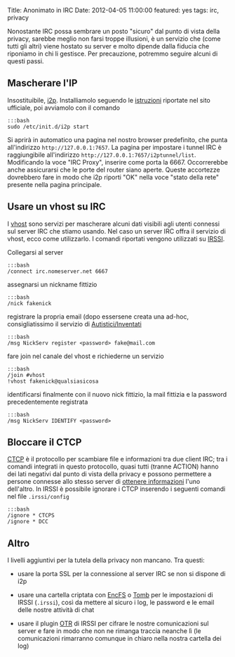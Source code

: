 Title: Anonimato in IRC
Date:  2012-04-05 11:00:00
featured: yes
tags: irc, privacy

Nonostante IRC possa sembrare un posto "sicuro" dal punto di vista della privacy, sarebbe meglio non farsi troppe illusioni, è un servizio che (come tutti gli altri) viene hostato su server e molto dipende dalla fiducia che riponiamo in chi li gestisce. Per precauzione, potremmo seguire alcuni di questi passi.

## Mascherare l'IP ##

Insostituibile, [i2p][1]. Installiamolo seguendo le [istruzioni][2] riportate nel sito ufficiale, poi avviamolo con il comando

    :::bash
	sudo /etc/init.d/i2p start

Si aprirà in automatico una pagina nel nostro browser predefinito, che punta all'indirizzo `http://127.0.0.1:7657`. La pagina per impostare i tunnel IRC è raggiungibile all'indirizzo `http://127.0.0.1:7657/i2ptunnel/list`. Modificando la voce "IRC Proxy", inserire come porta la 6667. Occorrerebbe anche assicurarsi che le porte del router siano aperte. Queste accortezze dovrebbero fare in modo che i2p riporti "OK" nella voce "stato della rete" presente nella pagina principale.

## Usare un vhost su IRC ##

I [vhost][3] sono servizi per mascherare alcuni dati visibili agli utenti connessi sul server IRC che stiamo usando. Nel caso un server IRC offra il servizio di vhost, ecco come utilizzarlo. I comandi riportati vengono utilizzati su [IRSSI][4].

Collegarsi al server

    :::bash
	/connect irc.nomeserver.net 6667

assegnarsi un nickname fittizio

    :::bash
	/nick fakenick

registrare la propria email (dopo essersene creata una ad-hoc, consigliatissimo il servizio di [Autistici/Inventati][5]

    :::bash
	/msg NickServ register <password> fake@mail.com

fare join nel canale del vhost e richiederne un servizio

    :::bash
	/join #vhost
	!vhost fakenick@qualsiasicosa

identificarsi finalmente con il nuovo nick fittizio, la mail fittizia e la password precedentemente registrata

    :::bash
	/msg NickServ IDENTIFY <password>

## Bloccare il CTCP ##

[CTCP][9] è il protocollo per scambiare file e informazioni tra due client IRC; tra i comandi integrati in questo protocollo, quasi tutti (tranne ACTION) hanno dei lati negativi dal punto di vista della privacy e possono permettere a persone connesse allo stesso server di [ottenere informazioni][10] l'uno dell'altro. In IRSSI è possibile ignorare i CTCP inserendo i seguenti comandi nel file `.irssi/config`

    :::bash
	/ignore * CTCPS
	/ignore * DCC

## Altro ##

I livelli aggiuntivi per la tutela della privacy non mancano. Tra questi:

* usare la porta SSL per la connessione al server IRC se non si dispone di i2p
* usare una cartella criptata con [EncFS][6] o [Tomb][8] per le impostazioni di IRSSI (`.irssi`), così da mettere al sicuro i log, le password e le email delle nostre attività di chat
* usare il plugin [OTR][7] di IRSSI per cifrare le nostre comunicazioni sul server e fare in modo che non ne rimanga traccia neanche lì (le comunicazioni rimarranno comunque in chiaro nella nostra cartella dei log)

   [1]: http://www.i2p2.de
   [2]: http://www.i2p2.de/debian.html
   [3]: http://en.wikipedia.org/wiki/Vhost_(IRC)#Hostmasks
   [4]: http://www.irssi.org/
   [5]: http://www.autistici.org/it/index.html
   [6]: http://www.arg0.net/encfs
   [7]: http://irssi-otr.tuxfamily.org/
   [8]: http://tomb.dyne.org/
   [9]: http://en.wikipedia.org/wiki/Client-To-Client_Protocol
   [10]: http://ugha.i2p.to/HowTo/IrcAnonymityGuide
